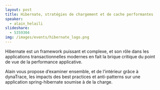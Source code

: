 ```yaml
---
layout: post
title: Hibernate, stratégies de chargement et de cache performantes
speaker:
  - alain_helaili
slideshare: 
  - 5359304
img: /images/events/hibernate_logo.png
---
```

Hibernate est un framework puissant et complexe, et son rôle dans les applications transactionnelles modernes en fait la brique critique du point de vue de la performance applicative.

Alain vous propose d’examiner ensemble, et de l’intérieur grâce à dynaTrace, les impacts des best practices et anti-patterns sur une application spring-hibernate soumise à de la charge.
